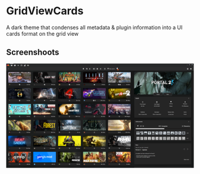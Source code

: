 # GridViewCards

A dark theme that condenses all metadata & plugin information into a UI cards format on the grid view

## Screenshoots
![Screenshot](https://raw.githubusercontent.com/JG00SE/GridViewCards/main/Screenshots/Screenshot_01.png)
